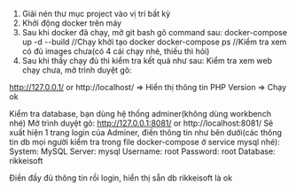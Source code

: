 1. Giải nén thư mục project vào vị trí bất kỳ
2. Khởi động docker trên máy
3. Sau khi docker đã chạy, mở git bash gõ command sau:
docker-compose up -d --build //Chạy khởi tạo docker
docker-compose ps //Kiểm tra xem có đủ images chưa(có 4 cái chạy nhé, thiếu thì hỏi)
4. Sau khi thấy chạy đủ thì kiểm tra kết quả như sau:
Kiểm tra xem web chạy chưa, mở trình duyệt gõ:

http://127.0.0.1/ or http://localhost/
=> Hiển thị thông tin PHP Version =>  Chạy ok

Kiểm tra database, bạn dùng hệ thống adminer(không dùng workbench nhé)
Mở trình duyệt gõ:
http://127.0.0.1:8081/ or http://localhost:8081/
Sẽ xuất hiện 1 trang login của Adminer, điền thông tin như bên dưới(các thông tin db mọi người kiểm tra trong file docker-compose ở service mysql nhé):
System:	MySQL
Server:	mysql
Username: root
Password: root
Database: rikkeisoft

Điền đầy đủ thông tin rồi login, hiển thị sẵn db rikkeisoft là ok
